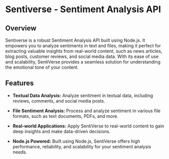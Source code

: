 # Sentiverse - Sentiment Analysis API



## Overview

Sentiverse is a robust Sentiment Analysis API built using Node.js. It empowers you to analyze sentiments in text and files, making it perfect for extracting valuable insights from real-world content, such as news articles, blog posts, customer reviews, and social media data. With its ease of use and scalability, SentiVerse provides a seamless solution for understanding the emotional tone of your content.

## Features

- **Textual Data Analysis:** Analyze sentiment in textual data, including reviews, comments, and social media posts.

- **File Sentiment Analysis:** Process and analyze sentiment in various file formats, such as text documents, PDFs, and more.

- **Real-world Applications:** Apply SentiVerse to real-world content to gain deep insights and make data-driven decisions.

- **Node.js Powered:** Built using Node.js, SentiVerse offers high performance, reliability, and scalability for your sentiment analysis needs.


